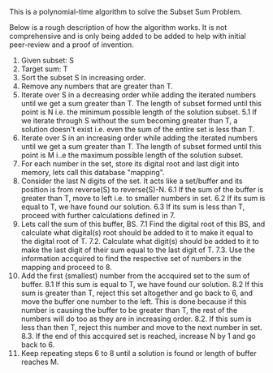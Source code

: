 This is a polynomial-time algorithm to solve the Subset Sum Problem.

Below is a rough description of how the algorithm works. It is not comprehensive and is only being added to be added to help with initial peer-review and a proof of invention.

1. Given subset: S
2. Target sum: T
3. Sort the subset S in increasing order.
4. Remove any numbers that are greater than T.
5. Iterate over S in a decreasing order while adding the iterated numbers until we get a sum greater than T. The length of subset formed until this point is N i.e. the minimum possible length of the solution subset.
   5.1 If we iterate through S without the sum becoming greater than T, a solution doesn't exist i.e. even the sum of the entire set is less than T.
4. Iterate over S in an increasing order while adding the iterated numbers until we get a sum greater than T. The length of subset formed until this point is M i..e the maximum possible length of the solution subset.
5. For each number in the set, store its digital root and last digit into memory, lets call this database "mapping".
6. Consider the last N digits of the set. It acts like a set/buffer and its position is from reverse(S) to reverse(S)-N.
   6.1 If the sum of the buffer is greater than T, move to left i.e. to smaller numbers in set.
   6.2 If its sum is equal to T, we have found our solution.
   6.3 If its sum is less than T, proceed with further calculations defined in 7.
7. Lets call the sum of this buffer, BS.
   7.1 Find the digital root of this BS, and calculate what digital(s) root should be added to it to make it equal to the digital root of T.
   7.2. Calculate what digit(s) should be added to it to make the last digit of their sum equal to the last digit of T.
   7.3. Use the information accquired to find the respective set of numbers in the mapping and proceed to 8.
8. Add the first (smallest) number from the accquired set to the sum of buffer.
   8.1 If this sum is equal to T, we have found our solution.
   8.2 If this sum is greater than T, reject this set altogether and go back to 6, and move the buffer one number to the left. This is done because if this number is causing the buffer to be greater than T, the rest of the numbers will do too as they are in increasing order.
   8.2. If this sum is less than then T, reject this number and move to the next number in set.
   8.3. If the end of this accquired set is reached, increase N by 1 and go back to 6.
9. Keep repeating steps 6 to 8 until a solution is found or length of buffer reaches M.

